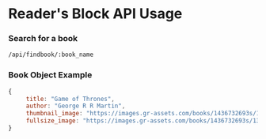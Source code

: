 # Reader's Block API Usage #


### Search for a book
```sh
/api/findbook/:book_name
```
### Book Object Example
```js
{
     title: "Game of Thrones",
     author: "George R R Martin",
     thumbnail_image: "https://images.gr-assets.com/books/1436732693s/13496.jpg",
     fullsize_image: "https://images.gr-assets.com/books/1436732693s/13498.jpg"
}
```

